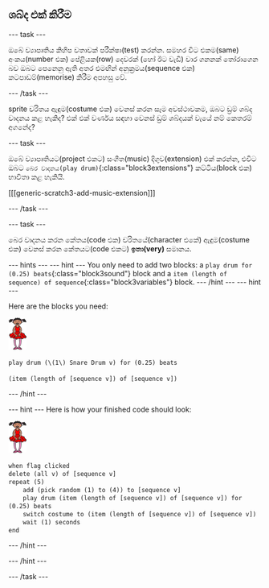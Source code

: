 ## ශබ්ද එක් කිරීම

\--- task \---

ඔබේ ව්‍යාපෘතිය කිහිප වතාවක් පරීක්ෂා(test) කරන්න. සමහර විට එකම(same) අංකය(number එක) පේළියක(row) දෙවරක් (හෝ ඊට වැඩි) වාර ගනනක් තෝරාගෙන බව ඔබට පෙනෙනු ඇති අතර එමඟින් අනුක්‍රමය(sequence එක) කටපාඩම්(memorise) කිරීම අපහසු වේ.

\--- /task \---

sprite චරිතය ඇඳුම(costume එක) වෙනස් කරන සෑම අවස්ථාවකම, ඔබට ඩ්‍රම් ශබ්ද වාදනය කළ හැකිද? එක් එක් වර්ණය සඳහා වෙනස් ඩ්‍රම් ශබ්දයක් වැයේ නම් කෙතරම් අගනේද?

\--- task \---

ඔබේ ව්‍යාපෘතියට(project එකට) සංගීත(music) දිගුව(extension) එක් කරන්න, එවිට ඔබට `බෙර වාදනය(play drum)`{:class="block3extensions"} කට්ටිය(block එක) භාවිතා කළ හැකියි.

[[[generic-scratch3-add-music-extension]]]

\--- /task \---

\--- task \---

බෙර වාදනය කරන කේතය(code එක) චරිතයේ(character එකේ) ඇඳුම(costume එක) වෙනස් කරන කේතයට(code එකට) **ඉතා(very)** සමානය.

\--- hints \--- \--- hint \--- You only need to add two blocks: a `play drum for (0.25) beats`{:class="block3sound"} block and a `item (length of sequence) of sequence`{:class="block3variables"} block. \--- /hint \--- \--- hint \---

Here are the blocks you need:

![ballerina](images/ballerina.png)

```blocks3
play drum (\(1\) Snare Drum v) for (0.25) beats

(item (length of [sequence v]) of [sequence v])
```

\--- /hint \---

\--- hint \--- Here is how your finished code should look:

![ballerina](images/ballerina.png)

```blocks3
when flag clicked
delete (all v) of [sequence v]
repeat (5)
    add (pick random (1) to (4)) to [sequence v]
    play drum (item (length of [sequence v]) of [sequence v]) for (0.25) beats
    switch costume to (item (length of [sequence v]) of [sequence v])
    wait (1) seconds
end
```

\--- /hint \---

\--- /hint \---

\--- /task \---